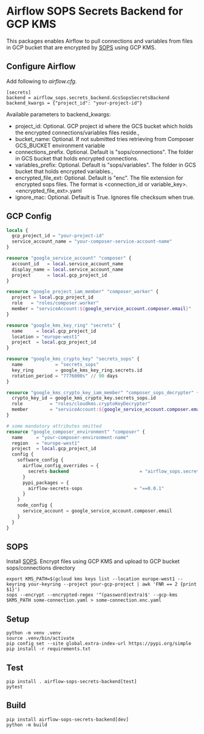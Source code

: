 # Airflow SOPS Secrets Backend for GCP KMS
This packages enables Airflow to pull connections and variables
from files in GCP bucket that are encrypted by [SOPS](https://github.com/mozilla/sops) 
using GCP KMS.

## Configure Airflow
Add following to *airflow.cfg*.
```text
[secrets]
backend = airflow_sops.secrets_backend.GcsSopsSecretsBackend
backend_kwargs = {"project_id": "your-project-id"}
```
Available parameters to backend_kwargs:
* project_id: Optional. GCP project id where the GCS bucket which holds the encrypted connections/variables files reside., 
* bucket_name: Optional. If not submitted tries retrieving from Composer GCS_BUCKET environment variable 
* connections_prefix. Optional. Default is "sops/connections". The folder in GCS bucket that holds encrypted connections.
* variables_prefix: Optional. Default is "sops/variables". The folder in GCS bucket that holds encrypted variables., 
* encrypted_file_ext: Optional. Default is "enc". The file extension for encrypted sops files. The format is <connection_id or variable_key>.<encrypted_file_ext>.yaml
* ignore_mac: Optional. Default is True. Ignores file checksum when true.

## GCP Config
```terraform
locals {
  gcp_project_id = "your-project-id"
  service_account_name = "your-composer-service-account-name"
}

resource "google_service_account" "composer" {
  account_id   = local.service_account_name
  display_name = local.service_account_name
  project      = local.gcp_project_id
}

resource "google_project_iam_member" "composer_worker" {
  project = local.gcp_project_id
  role   = "roles/composer.worker"
  member = "serviceAccount:${google_service_account.composer.email}"
}

resource "google_kms_key_ring" "secrets" {
  name     = local.gcp_project_id
  location = "europe-west1"
  project  = local.gcp_project_id
}

resource "google_kms_crypto_key" "secrets_sops" {
  name            = "secrets_sops"
  key_ring        = google_kms_key_ring.secrets.id
  rotation_period = "7776000s" // 90 days
}

resource "google_kms_crypto_key_iam_member" "composer_sops_decrypter" {
  crypto_key_id = google_kms_crypto_key.secrets_sops.id
  role          = "roles/cloudkms.cryptoKeyDecrypter"
  member        = "serviceAccount:${google_service_account.composer.email}"
}

# some mandatory attributes omitted
resource "google_composer_environment" "composer" {
  name     = "your-composer-environment-name"
  region   = "europe-west1"
  project  = local.gcp_project_id
  config {
    software_config {
      airflow_config_overrides = {
        secrets-backend                          = "airflow_sops.secrets_backend.GcsSopsSecretsBackend"
      }
      pypi_packages = {
        airflow-secrets-sops                   = "==0.0.1"
      }
    }
    node_config {
      service_account = google_service_account.composer.email
    }
  }
}
```

## SOPS
Install [SOPS](https://github.com/mozilla/sops). Encrypt files
using GCP KMS and upload to GCP bucket sops/connections directory
```shell
export KMS_PATH=$(gcloud kms keys list --location europe-west1 --keyring your-keyring --project your-gcp-project | awk 'FNR == 2 {print $1}')
sops --encrypt --encrypted-regex '^(password|extra)$' --gcp-kms $KMS_PATH some-connection.yaml > some-connection.enc.yaml
```

## Setup
```shell
python -m venv .venv
source .venv/bin/activate
pip config set --site global.extra-index-url https://pypi.org/simple
pip install -r requirements.txt
```

## Test
```shell
pip install . airflow-sops-secrets-backend[test]
pytest
```

## Build
```shell
pip install airflow-sops-secrets-backend[dev]
python -m build
```
